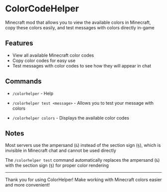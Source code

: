 # ColorCodeHelper

Minecraft mod that allows you to view the available colors in Minecraft, copy these colors easily, and test messages with colors directly in-game

## Features

- View all available Minecraft color codes
- Copy color codes for easy use
- Test messages with color codes to see how they will appear in chat

## Commands

- `/colorhelper` - Help

- `/colorhelper test <message>` - Allows you to test your message with colors

- `/colorhelper colors` - Displays the available color codes

## Notes

Most servers use the ampersand (`&`) instead of the section sign (`§`), which is invisible in Minecraft chat and cannot be used directly

The `/colorhelper test` command automatically replaces the ampersand (`&`) with the section sign (`§`) for proper color rendering

---

Thank you for using ColorHelper! Make working with Minecraft colors easier and more convenient!